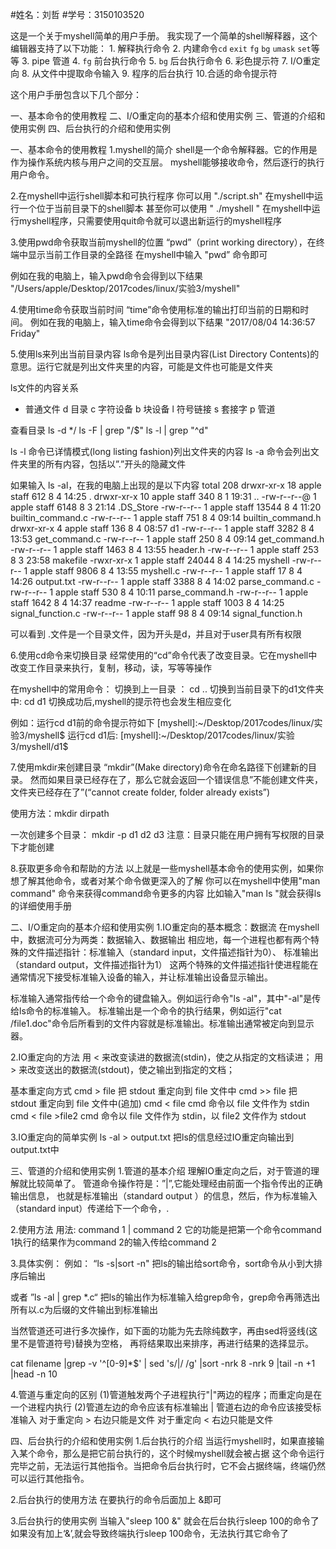 #姓名：刘哲
#学号：3150103520

这是一个关于myshell简单的用户手册。
我实现了一个简单的shell解释器，这个编辑器支持了以下功能：
    1. 解释执行命令
    2. 内建命令`cd` `exit` `fg` `bg` `umask` `set`等等 
    3. pipe 管道
    4. `fg` 前台执行命令
    5. `bg` 后台执行命令
    6. 彩色提示符
    7. I/O重定向
    8. 从文件中提取命令输入
    9. 程序的后台执行
    10.合适的命令提示符

这个用户手册包含以下几个部分：

一、基本命令的使用教程
二、I/O重定向的基本介绍和使用实例
三、管道的介绍和使用实例
四、后台执行的介绍和使用实例

一、基本命令的使用教程
1.myshell的简介
shell是一个命令解释器。它的作用是作为操作系统内核与用户之间的交互层。
myshell能够接收命令，然后逐行的执行用户命令。

2.在myshell中运行shell脚本和可执行程序
你可以用  "./script.sh"    在myshell中运行一个位于当前目录下的shell脚本
甚至你可以使用 " ./myshell  " 在myshell中运行myshell程序，只需要使用quit命令就可以退出新运行的myshell程序

3.使用pwd命令获取当前myshell的位置
“pwd”（print working directory），在终端中显示当前工作目录的全路径
在myshell中输入 "pwd” 命令即可

例如在我的电脑上，输入pwd命令会得到以下结果
"/Users/apple/Desktop/2017codes/linux/实验3/myshell"

4.使用time命令获取当前时间
“time”命令使用标准的输出打印当前的日期和时间。
例如在我的电脑上，输入time命令会得到以下结果
"2017/08/04 14:36:57 Friday"

5.使用ls来列出当前目录内容
ls命令是列出目录内容(List Directory Contents)的意思。运行它就是列出文件夹里的内容，可能是文件也可能是文件夹

ls文件的内容关系
- 普通文件
d 目录
c 字符设备
b 块设备
l 符号链接
s 套接字
p 管道

查看目录
ls -d */
ls -F | grep "/$"
ls -l | grep "^d"

ls -l    命令已详情模式(long listing fashion)列出文件夹的内容
ls -a    命令会列出文件夹里的所有内容，包括以”.”开头的隐藏文件

如果输入 ls -al，在我的电脑上出现的是以下内容
total 208
drwxr-xr-x  18 apple  staff    612  8  4 14:25 .
drwxr-xr-x  10 apple  staff    340  8  1 19:31 ..
-rw-r--r--@  1 apple  staff   6148  8  3 21:14 .DS_Store
-rw-r--r--   1 apple  staff  13544  8  4 11:20 builtin_command.c
-rw-r--r--   1 apple  staff    751  8  4 09:14 builtin_command.h
drwxr-xr-x   4 apple  staff    136  8  4 08:57 d1
-rw-r--r--   1 apple  staff   3282  8  4 13:53 get_command.c
-rw-r--r--   1 apple  staff    250  8  4 09:14 get_command.h
-rw-r--r--   1 apple  staff   1463  8  4 13:55 header.h
-rw-r--r--   1 apple  staff    253  8  3 23:58 makefile
-rwxr-xr-x   1 apple  staff  24044  8  4 14:25 myshell
-rw-r--r--   1 apple  staff   9806  8  4 13:55 myshell.c
-rw-r--r--   1 apple  staff     17  8  4 14:26 output.txt
-rw-r--r--   1 apple  staff   3388  8  4 14:02 parse_command.c
-rw-r--r--   1 apple  staff    530  8  4 10:11 parse_command.h
-rw-r--r--   1 apple  staff   1642  8  4 14:37 readme
-rw-r--r--   1 apple  staff   1003  8  4 14:25 signal_function.c
-rw-r--r--   1 apple  staff     98  8  4 09:14 signal_function.h

可以看到 .文件是一个目录文件，因为开头是d，并且对于user具有所有权限

6.使用cd命令来切换目录
经常使用的“cd”命令代表了改变目录。它在myshell中改变工作目录来执行，复制，移动，读，写等等操作

在myshell中的常用命令：
切换到上一目录 ： cd ..
切换到当前目录下的d1文件夹中: cd d1
切换成功后,myshell的提示符也会发生相应变化

例如：运行cd d1前的命令提示符如下
[myshell]:~/Desktop/2017codes/linux/实验3/myshell$
运行cd d1后: 
[myshell]:~/Desktop/2017codes/linux/实验3/myshell/d1$

7.使用mkdir来创建目录
“mkdir”(Make directory)命令在命名路径下创建新的目录。
然而如果目录已经存在了，那么它就会返回一个错误信息”不能创建文件夹，文件夹已经存在了”(“cannot create folder, folder already exists”)

使用方法：mkdir dirpath

一次创建多个目录：
mkdir -p d1 d2 d3
注意：目录只能在用户拥有写权限的目录下才能创建


8.获取更多命令和帮助的方法
以上就是一些myshell基本命令的使用实例，如果你想了解其他命令，或者对某个命令做更深入的了解
你可以在myshell中使用"man command" 命令来获得command命令更多的内容
比如输入"man ls "就会获得ls的详细使用手册




二、I/O重定向的基本介绍和使用实例
1.IO重定向的基本概念：数据流
在myshell中，数据流可分为两类：数据输入、数据输出
相应地，每一个进程也都有两个特殊的文件描述指针：标准输入（standard input，文件描述指针为0）、
标准输出（standard output，文件描述指针为1）
这两个特殊的文件描述指针使进程能在通常情况下接受标准输入设备的输入，并让标准输出设备显示输出。

标准输入通常指传给一个命令的键盘输入。例如运行命令"ls -al"，其中"-al"是传给ls命令的标准输入。
标准输出是一个命令的执行结果，例如运行"cat /file1.doc"命令后所看到的文件内容就是标准输出。标准输出通常被定向到显示器。

2.IO重定向的方法
用 < 来改变读进的数据流(stdin)，使之从指定的文档读进；
用 > 来改变送出的数据流(stdout)，使之输出到指定的文档；

基本重定向方式
  cmd > file                    把 stdout 重定向到 file 文件中
  cmd >> file                   把 stdout 重定向到 file 文件中(追加)
  cmd < file                    cmd 命令以 file 文件作为 stdin
  cmd < file >file2             cmd 命令以 file 文件作为 stdin，以 file2 文件作为 stdout
  
3.IO重定向的简单实例
ls -al > output.txt
把ls的信息经过IO重定向输出到output.txt中


三、管道的介绍和使用实例
1.管道的基本介绍
理解IO重定向之后，对于管道的理解就比较简单了。
管道命令操作符是：”|”,它能处理经由前面一个指令传出的正确输出信息，
也就是标准输出（standard output ）的信息，然后，作为标准输入（standard input）传递给下一个命令，.

2.使用方法
用法: command 1 | command 2 
它的功能是把第一个命令command 1执行的结果作为command 2的输入传给command 2

3.具体实例：
例如：
“ls -s|sort -n"
把ls的输出给sort命令，sort命令从小到大排序后输出

或者
”ls -al | grep *.c“
把ls的输出作为标准输入给grep命令，grep命令再筛选出所有以.c为后缀的文件输出到标准输出



当然管道还可进行多次操作，如下面的功能为先去除纯数字，再由sed将竖线(这里不是管道符号)替换为空格，
再将结果取出来排序，再进行结果的选择显示。

cat filename |grep -v '^[0-9]*$' | sed 's/|/ /g' |sort -nrk 8 -nrk 9 |tail -n +1 |head -n 10

4.管道与重定向的区别
(1)管道触发两个子进程执行"|"两边的程序；而重定向是在一个进程内执行
(2)管道左边的命令应该有标准输出 | 管道右边的命令应该接受标准输入
   对于重定向 > 右边只能是文件
   对于重定向 < 右边只能是文件


四、后台执行的介绍和使用实例
1.后台执行的介绍
当运行myshell时，如果直接输入某个命令，那么是把它前台执行的，这个时候myshell就会被占据
这个命令运行完毕之前，无法运行其他指令。当把命令后台执行时，它不会占据终端，终端仍然可以运行其他指令。

2.后台执行的使用方法
在要执行的命令后面加上 &即可

3.后台执行的使用实例
当输入"sleep 100 &"
就会在后台执行sleep 100的命令了
如果没有加上‘&’,就会导致终端执行sleep 100命令，无法执行其它命令了




